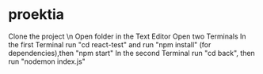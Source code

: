 # proektia
 
 
 Clone the project \n
 Open folder in the Text Editor 
 Open two Terminals
 In the first Terminal run "cd react-test" and run "npm install" (for dependencies),then "npm start"
 In the second Terminal run "cd back", then run "nodemon index.js"
 

 

